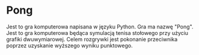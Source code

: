 # Pong

Jest to gra komputerowa napisana w języku Python. Gra ma nazwę "Pong". Jest to gra komputerowa będąca symulacją tenisa stołowego przy użyciu grafiki dwuwymiarowej. Celem rozgrywki jest pokonanie przeciwnika poprzez uzyskanie wyższego wyniku punktowego. 
